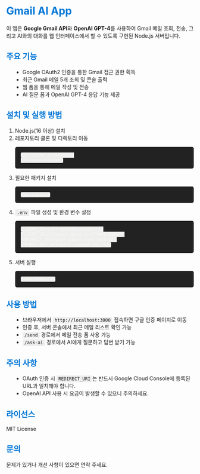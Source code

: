 <!DOCTYPE html>
<html lang="ko">
<head>
  <meta charset="UTF-8" />
  <meta name="viewport" content="width=device-width, initial-scale=1" />
  <title>Gmail AI App - README</title>
  <style>
    body {
    }
    h1, h2, h3 {
      color: #0078d7;
    }
    pre {
      background: #222;
      color: #f8f8f2;
      padding: 15px;
      overflow-x: auto;
      border-radius: 5px;
    }
    code {
      font-family: "Fira Code", monospace;
      background: #eee;
      padding: 2px 5px;
      border-radius: 3px;
    }
    a {
      color: #0078d7;
      text-decoration: none;
    }
    a:hover {
      text-decoration: underline;
    }
    ul {
      margin-left: 20px;
    }
  </style>
</head>
<body>
  <h1>Gmail AI App</h1>
  <p>
    이 앱은 <strong>Google Gmail API</strong>와 <strong>OpenAI GPT-4</strong>를 사용하여
    Gmail 메일 조회, 전송, 그리고 AI와의 대화를 웹 인터페이스에서 할 수 있도록 구현된 Node.js 서버입니다.
  </p>

  <h2>주요 기능</h2>
  <ul>
    <li>Google OAuth2 인증을 통한 Gmail 접근 권한 획득</li>
    <li>최근 Gmail 메일 5개 조회 및 콘솔 출력</li>
    <li>웹 폼을 통해 메일 작성 및 전송</li>
    <li>AI 질문 폼과 OpenAI GPT-4 응답 기능 제공</li>
  </ul>

  <h2>설치 및 실행 방법</h2>
  <ol>
    <li>Node.js(16 이상) 설치</li>
    <li>레포지토리 클론 및 디렉토리 이동</li>
    <pre><code>git clone &lt;repo-url&gt;
cd &lt;repo-folder&gt;</code></pre>
    <li>필요한 패키지 설치</li>
    <pre><code>npm install</code></pre>
    <li><code>.env</code> 파일 생성 및 환경 변수 설정</li>
    <pre><code>CLIENT_ID=your-google-client-id
CLIENT_SECRET=your-google-client-secret
REDIRECT_URI=your-oauth-redirect-uri
OPENAI_API_KEY=your-openai-api-key</code></pre>
    <li>서버 실행</li>
    <pre><code>node index.js</code></pre>
  </ol>

  <h2>사용 방법</h2>
  <ul>
    <li>브라우저에서 <code>http://localhost:3000</code> 접속하면 구글 인증 페이지로 이동</li>
    <li>인증 후, 서버 콘솔에서 최근 메일 리스트 확인 가능</li>
    <li><code>/send</code> 경로에서 메일 전송 폼 사용 가능</li>
    <li><code>/ask-ai</code> 경로에서 AI에게 질문하고 답변 받기 가능</li>
  </ul>

  <h2>주의 사항</h2>
  <ul>
    <li>OAuth 인증 시 <code>REDIRECT_URI</code>는 반드시 Google Cloud Console에 등록된 URL과 일치해야 합니다.</li>
    <li>OpenAI API 사용 시 요금이 발생할 수 있으니 주의하세요.</li>
  </ul>

  <h2>라이선스</h2>
  <p>MIT License</p>

  <h2>문의</h2>
  <p>문제가 있거나 개선 사항이 있으면 연락 주세요.</p>
</body>
</html>
